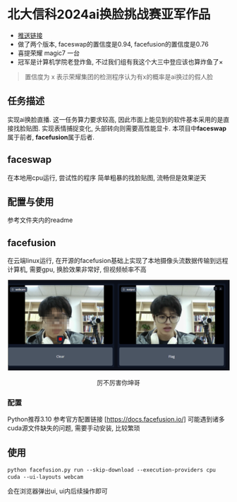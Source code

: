 # 北大信科2024ai换脸挑战赛亚军作品
- [推送链接](https://mp.weixin.qq.com/s/TuG7VUBKBkHNbs2RvlMGZw)
- 做了两个版本, faceswap的置信度是0.94, facefusion的置信度是0.76
- 喜提荣耀 magic7 一台
- 冠军是计算机学院老登炸鱼, 不过我们组有我这个大三中登应该也算炸鱼了×
> 置信度为 x 表示荣耀集团的检测程序认为有x的概率是ai换过的假人脸

## 任务描述
实现ai换脸直播. 这一任务算力要求较高, 因此市面上能见到的软件基本采用的是直接找脸贴图. 实现表情捕捉变化, 头部转向则需要高性能显卡. 本项目中**faceswap**属于前者, **facefusion**属于后者.
 
## faceswap
在本地用cpu运行, 尝试性的程序
简单粗暴的找脸贴图, 流畅但是效果逆天

## 配置与使用
参考文件夹内的readme


## facefusion  
在云端linux运行, 在开源的facefusion基础上实现了本地摄像头流数据传输到远程计算机, 需要gpu, 换脸效果非常好, 但视频帧率不高

<div style="text-align: center;">
    <img src="qlc换坤坤.png" alt="图片描述" style="max-width: 100%; height: auto;">
    <p>厉不厉害你坤哥</p>
</div>


### 配置
Python推荐3.10
参考官方配置链接 [https://docs.facefusion.io/]
可能遇到诸多cuda源文件缺失的问题, 需要手动安装, 比较繁琐
## 使用
```
python facefusion.py run --skip-download --execution-providers cpu cuda --ui-layouts webcam
```
会在浏览器弹出ui, ui内后续操作即可